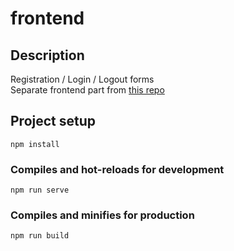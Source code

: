 # frontend
## Description
Registration / Login / Logout forms <br>
Separate frontend part from [this repo](https://github.com/vskokan/codeit-test)
## Project setup
```
npm install
```

### Compiles and hot-reloads for development
```
npm run serve
```

### Compiles and minifies for production
```
npm run build
```
